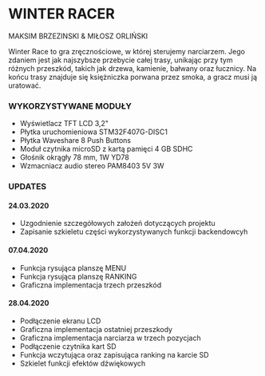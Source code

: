 # WINTER RACER
MAKSIM BRZEZINSKI & MIŁOSZ ORLIŃSKI

Winter Race to gra zręcznościowe, w której sterujemy narciarzem. Jego zdaniem jest jak najszybsze przebycie całej trasy, 
unikając przy tym różnych przeszkód, takich jak drzewa, kamienie, bałwany oraz łucznicy. Na końcu trasy znajduje się 
księżniczka porwana przez smoka, a gracz musi ją uratować.

### WYKORZYSTYWANE MODUŁY
* Wyświetlacz TFT LCD 3,2"
* Płytka uruchomieniowa STM32F407G-DISC1
* Płytka Waveshare 8 Push Buttons
* Moduł czytnika microSD z kartą pamięci 4 GB SDHC
* Głośnik okrągły 78 mm, 1W YD78
* Wzmacniacz audio stereo PAM8403 5V 3W

### UPDATES

#### 24.03.2020
* Uzgodnienie szczegółowych założeń dotyczących projektu
* Zapisanie szkieletu części wykorzystywanych funkcji backendowcyh
#### 07.04.2020
* Funkcja rysująca planszę MENU
* Funkcja rysująca planszę RANKING
* Graficzna implementacja trzech przeszkód
#### 28.04.2020
* Podłączenie ekranu LCD
* Graficzna implementacja ostatniej przeszkody
* Graficzna implementacja narciarza w trzech pozycjach
* Podłączenie czytnika kart SD
* Funkcja wczytująca oraz zapisująca ranking na karcie SD
* Szkielet funkcji efektów dźwiękowych
